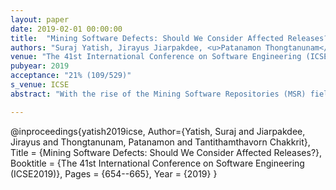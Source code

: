 ```yaml
---
layout: paper
date: 2019-02-01 00:00:00
title:  "Mining Software Defects: Should We Consider Affected Releases?"
authors: "Suraj Yatish, Jirayus Jiarpakdee, <u>Patanamon Thongtanunam</u>, Chakkrit Tantithamthavorn"
venue: "The 41st International Conference on Software Engineering (ICSE2019)"
pubyear: 2019
acceptance: "21% (109/529)"
s_venue: ICSE
abstract: "With the rise of the Mining Software Repositories (MSR) field, defect datasets extracted from software repositories play a foundational role in many empirical studies related to software quality. At the core of defect data preparation is the identification of post-release defects. Prior studies leverage many heuristics (e.g., keywords and issue IDs) to identify post-release defects. However, such heuristic approach is based on several assumptions, which pose common threats to the validity of many studies. In this paper, we set out to investigate the nature of the difference of defect datasets generated by the heuristic approach and the realistic approach that leverages the earliest affected release that is realistically estimated by a software development team for a given defect. In addition, we investigate the impact of defect identification approaches on the predictive accuracy and the ranking of defective modules that are produced by defect models. Through a case study of defect datasets of 32 releases, we conclude that the heuristic approach has a large impact on both defect count datasets and binary defect datasets. On the other hand, the heuristic approach has a minimal impact on the predictive accuracy and the ranking of defective modules that are produced by defect count models and defect classification models. Our findings suggest that practitioners and researchers should not be too concerned about the predictive accuracy and the ranking of defective modules produced by defect models that are constructed using heuristic defect datasets."

---
```

@inproceedings{yatish2019icse,
	Author={Yatish, Suraj and Jiarpakdee, Jirayus and Thongtanunam, Patanamon and Tantithamthavorn Chakkrit},
	Title = {Mining Software Defects: Should We Consider Affected Releases?},
	Booktitle = {The 41st International Conference on Software Engineering (ICSE2019)},
	Pages = {654--665},
	Year = {2019}
}

